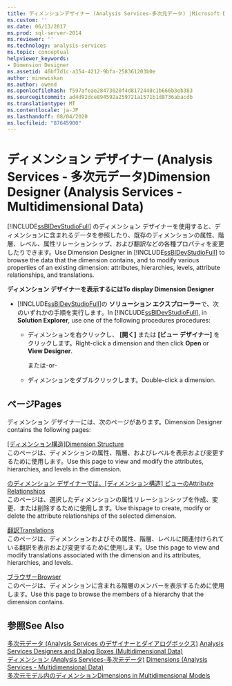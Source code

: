 ```yaml
---
title: ディメンションデザイナー (Analysis Services-多次元データ) |Microsoft Docs
ms.custom: ''
ms.date: 06/13/2017
ms.prod: sql-server-2014
ms.reviewer: ''
ms.technology: analysis-services
ms.topic: conceptual
helpviewer_keywords:
- Dimension Designer
ms.assetid: 46bf7d1c-a354-4212-9bfa-258361203b0e
author: minewiskan
ms.author: owend
ms.openlocfilehash: f597afeae28473020f4d8172448c1b666b3eb383
ms.sourcegitcommit: ad4d92dce894592a259721a1571b1d8736abacdb
ms.translationtype: MT
ms.contentlocale: ja-JP
ms.lasthandoff: 08/04/2020
ms.locfileid: "87645900"
---
```

# <a name="dimension-designer-analysis-services---multidimensional-data"></a><span data-ttu-id="5ec1b-102">ディメンション デザイナー (Analysis Services - 多次元データ)</span><span class="sxs-lookup"><span data-stu-id="5ec1b-102">Dimension Designer (Analysis Services - Multidimensional Data)</span></span>
  <span data-ttu-id="5ec1b-103">[!INCLUDE[ssBIDevStudioFull](../includes/ssbidevstudiofull-md.md)] のディメンション デザイナーを使用すると、ディメンションに含まれるデータを参照したり、既存のディメンションの属性、階層、レベル、属性リレーションシップ、および翻訳などの各種プロパティを変更したりできます。</span><span class="sxs-lookup"><span data-stu-id="5ec1b-103">Use Dimension Designer in [!INCLUDE[ssBIDevStudioFull](../includes/ssbidevstudiofull-md.md)] to browse the data that the dimension contains, and to modify various properties of an existing dimension: attributes, hierarchies, levels, attribute relationships, and translations.</span></span>  
  
 <span data-ttu-id="5ec1b-104">**ディメンション デザイナーを表示するには**</span><span class="sxs-lookup"><span data-stu-id="5ec1b-104">**To display Dimension Designer**</span></span>  
  
-   <span data-ttu-id="5ec1b-105">[!INCLUDE[ssBIDevStudioFull](../includes/ssbidevstudiofull-md.md)]の **ソリューション エクスプローラー**で、次のいずれかの手順を実行します。</span><span class="sxs-lookup"><span data-stu-id="5ec1b-105">In [!INCLUDE[ssBIDevStudioFull](../includes/ssbidevstudiofull-md.md)], in **Solution Explorer**, use one of the following procedures procedures:</span></span>  
  
    -   <span data-ttu-id="5ec1b-106">ディメンションを右クリックし、 **[開く]** または **[ビュー デザイナー]** をクリックします。</span><span class="sxs-lookup"><span data-stu-id="5ec1b-106">Right-click a dimension and then click **Open** or **View Designer**.</span></span>  
  
         <span data-ttu-id="5ec1b-107">または</span><span class="sxs-lookup"><span data-stu-id="5ec1b-107">-or-</span></span>  
  
    -   <span data-ttu-id="5ec1b-108">ディメンションをダブルクリックします。</span><span class="sxs-lookup"><span data-stu-id="5ec1b-108">Double-click a dimension.</span></span>  
  
## <a name="pages"></a><span data-ttu-id="5ec1b-109">ページ</span><span class="sxs-lookup"><span data-stu-id="5ec1b-109">Pages</span></span>  
 <span data-ttu-id="5ec1b-110">ディメンション デザイナーには、次のページがあります。</span><span class="sxs-lookup"><span data-stu-id="5ec1b-110">Dimension Designer contains the following pages:</span></span>  
  
 <span data-ttu-id="5ec1b-111">[[ディメンション構造]](dimension-structure-dimension-designer-analysis-services-multidimensional-data.md)</span><span class="sxs-lookup"><span data-stu-id="5ec1b-111">[Dimension Structure](dimension-structure-dimension-designer-analysis-services-multidimensional-data.md)</span></span>  
 <span data-ttu-id="5ec1b-112">このページは、ディメンションの属性、階層、およびレベルを表示および変更するために使用します。</span><span class="sxs-lookup"><span data-stu-id="5ec1b-112">Use this page to view and modify the attributes, hierarchies, and levels in the dimension.</span></span>  
  
 <span data-ttu-id="5ec1b-113">[のディメンション デザイナーでは、[ディメンション構造] ビューの](attribute-relationships-dimension-designer-analysis-services-multidimensional-data.md)</span><span class="sxs-lookup"><span data-stu-id="5ec1b-113">[Attribute Relationships](attribute-relationships-dimension-designer-analysis-services-multidimensional-data.md)</span></span>  
 <span data-ttu-id="5ec1b-114">このページは、選択したディメンションの属性リレーションシップを作成、変更、または削除するために使用します。</span><span class="sxs-lookup"><span data-stu-id="5ec1b-114">Use thispage to create, modify or delete the attribute relationships of the selected dimension.</span></span>  
  
 [<span data-ttu-id="5ec1b-115">翻訳</span><span class="sxs-lookup"><span data-stu-id="5ec1b-115">Translations</span></span>](translations-dimension-designer-analysis-services-multidimensional-data.md)  
 <span data-ttu-id="5ec1b-116">このページは、ディメンションおよびその属性、階層、レベルに関連付けられている翻訳を表示および変更するために使用します。</span><span class="sxs-lookup"><span data-stu-id="5ec1b-116">Use this page to view and modify translations associated with the dimension and its attributes, hierarchies, and levels.</span></span>  
  
 [<span data-ttu-id="5ec1b-117">ブラウザー</span><span class="sxs-lookup"><span data-stu-id="5ec1b-117">Browser</span></span>](browser-dimension-designer-analysis-services-multidimensional-data.md)  
 <span data-ttu-id="5ec1b-118">このページは、ディメンションに含まれる階層のメンバーを表示するために使用します。</span><span class="sxs-lookup"><span data-stu-id="5ec1b-118">Use this page to browse the members of a hierarchy that the dimension contains.</span></span>  
  
## <a name="see-also"></a><span data-ttu-id="5ec1b-119">参照</span><span class="sxs-lookup"><span data-stu-id="5ec1b-119">See Also</span></span>  
 <span data-ttu-id="5ec1b-120">[多次元データ &#40;Analysis Services のデザイナーとダイアログボックス&#41;](analysis-services-designers-and-dialog-boxes-multidimensional-data.md) </span><span class="sxs-lookup"><span data-stu-id="5ec1b-120">[Analysis Services Designers and Dialog Boxes &#40;Multidimensional Data&#41;](analysis-services-designers-and-dialog-boxes-multidimensional-data.md) </span></span>  
 <span data-ttu-id="5ec1b-121">[ディメンション &#40;Analysis Services-多次元データ&#41;](multidimensional-models-olap-logical-dimension-objects/dimensions-analysis-services-multidimensional-data.md) </span><span class="sxs-lookup"><span data-stu-id="5ec1b-121">[Dimensions &#40;Analysis Services - Multidimensional Data&#41;](multidimensional-models-olap-logical-dimension-objects/dimensions-analysis-services-multidimensional-data.md) </span></span>  
 [<span data-ttu-id="5ec1b-122">多次元モデル内のディメンション</span><span class="sxs-lookup"><span data-stu-id="5ec1b-122">Dimensions in Multidimensional Models</span></span>](multidimensional-models/dimensions-in-multidimensional-models.md)  
  
  
